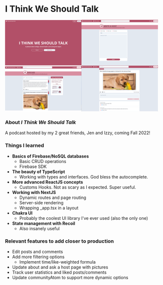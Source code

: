 # I Think We Should Talk

![mergedImages](./public/images/mergedImages.png)

### About _I Think We Should Talk_

A podcast hosted by my 2 great friends, Jen and Izzy, coming Fall 2022!

### Things I learned

- **Basics of Firebase/NoSQL databases**
  - Basic CRUD operations
  - Firebase SDK
- **The beauty of TypeScript**
  - Working with types and interfaces. God bless the autocomplete.
- **More advanced ReactJS concepts**
  - Customs Hooks. Not as scary as I expected. Super useful.
- **Working with NextJS**
  - Dynamic routes and page routing
  - Server-side rendering
  - Wrapping \_app.tsx in a layout
- **Chakra UI**
  - Probably the coolest UI library I've ever used (also the only one)
- **State management with Recoil**
  - Also insanely useful

### Relevant features to add closer to production

- Edit posts and comments
- Add more filtering options
  - Implement time/like-weighted formula
- Update about and ask a host page with pictures
- Track user statistics and liked posts/comments
- Update communityAtom to support more dynamic options
